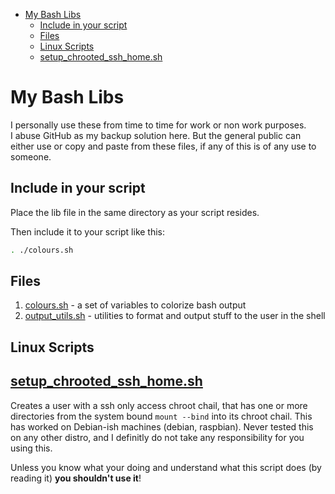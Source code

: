
- [My Bash Libs](#my-bash-libs)
  - [Include in your script](#include-in-your-script)
  - [Files](#files)
  - [Linux Scripts](#linux-scripts)
  - [setup_chrooted_ssh_home.sh](#setupchrootedsshhomesh)

# My Bash Libs

I personally use these from time to time for work or non work purposes.  
I abuse GitHub as my backup solution here. But the general public can either use or copy and paste from these files, if any of this is of any use to someone.

## Include in your script

Place the lib file in the same directory as your script resides.

Then include it to your script like this:

```sh
. ./colours.sh
```

## Files

1. [colours.sh](colours.sh) - a set of variables to colorize bash output
1. [output_utils.sh](output_utils.sh) - utilities to format and output stuff to the user in the shell

## Linux Scripts

## [setup_chrooted_ssh_home.sh](setup_chrooted_ssh_home.sh)

Creates a user with a ssh only access chroot chail, that has one or more directories from the system bound `mount --bind` into its chroot chail.
This has worked on Debian-ish machines (debian, raspbian). Never tested this on any other distro, and I definitly do not take any responsibility for you using this.

Unless you know what your doing and understand what this script does (by reading it) **you shouldn't use it**!
